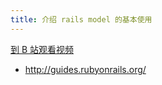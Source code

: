 ```yaml
---
title: 介绍 rails model 的基本使用
---
```


[到 B 站观看视频](https://www.bilibili.com/video/av96726079)

- <http://guides.rubyonrails.org/>
